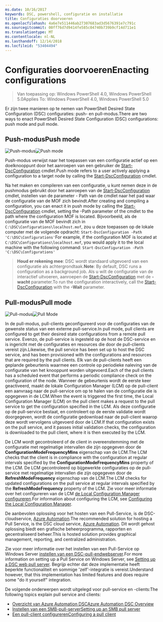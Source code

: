 ```yaml
---
ms.date: 10/16/2017
keywords: DSC, powershell, configuratie en installatie
title: Configuraties doorvoeren
ms.openlocfilehash: 4a6e7e511446ab27307683ad3d5676391e7c791c
ms.sourcegitcommit: 00ff76d7d9414fe585c04740b739b9cf14d711e1
ms.translationtype: MT
ms.contentlocale: nl-NL
ms.lasthandoff: 12/14/2018
ms.locfileid: "53404494"
---
```

# <a name="enacting-configurations"></a><span data-ttu-id="f1719-103">Configuraties doorvoeren</span><span class="sxs-lookup"><span data-stu-id="f1719-103">Enacting configurations</span></span>

><span data-ttu-id="f1719-104">Van toepassing op: Windows PowerShell 4.0, Windows PowerShell 5.0</span><span class="sxs-lookup"><span data-stu-id="f1719-104">Applies To: Windows PowerShell 4.0, Windows PowerShell 5.0</span></span>

<span data-ttu-id="f1719-105">Er zijn twee manieren op te nemen van PowerShell Desired State Configuration (DSC) configuraties: push- en pull-modus.</span><span class="sxs-lookup"><span data-stu-id="f1719-105">There are two ways to enact PowerShell Desired State Configuration (DSC) configurations: push mode and pull mode.</span></span>

## <a name="push-mode"></a><span data-ttu-id="f1719-106">Push-modus</span><span class="sxs-lookup"><span data-stu-id="f1719-106">Push mode</span></span>

<span data-ttu-id="f1719-107">![Push-modus](../images/pushModel.png "hoe push-modus werkt")</span><span class="sxs-lookup"><span data-stu-id="f1719-107">![Push mode](../images/pushModel.png "How push mode works")</span></span>

<span data-ttu-id="f1719-108">Push-modus verwijst naar het toepassen van een configuratie actief op een doelknooppunt door het aanroepen van een gebruiker de [Start-DscConfiguration](/powershell/module/psdesiredstateconfiguration/start-dscconfiguration) cmdlet.</span><span class="sxs-lookup"><span data-stu-id="f1719-108">Push mode refers to a user actively applying a configuration to a target node by calling the [Start-DscConfiguration](/powershell/module/psdesiredstateconfiguration/start-dscconfiguration) cmdlet.</span></span>

<span data-ttu-id="f1719-109">Na het maken en compileren van een configuratie, u kunt nemen deze in de pushmodus gebruikt door het aanroepen van de [Start-DscConfiguration](/powershell/module/psdesiredstateconfiguration/start-dscconfiguration) cmdlet, instellen van de parameter - Path van de cmdlet naar het pad waar de configuratie van de MOF zich bevindt.</span><span class="sxs-lookup"><span data-stu-id="f1719-109">After creating and compiling a configuration, you can enact it in push mode by calling the [Start-DscConfiguration](/powershell/module/psdesiredstateconfiguration/start-dscconfiguration) cmdlet, setting the -Path parameter of the cmdlet to the path where the configuration MOF is located.</span></span>
<span data-ttu-id="f1719-110">Bijvoorbeeld, als de configuratie van de MOF bevindt zich in `C:\DSC\Configurations\localhost.mof`, zou u deze toepassen op de lokale computer met de volgende opdracht: `Start-DscConfiguration -Path 'C:\DSC\Configurations'`</span><span class="sxs-lookup"><span data-stu-id="f1719-110">For example, if the configuration MOF is located at `C:\DSC\Configurations\localhost.mof`, you would apply it to the local machine with the following command: `Start-DscConfiguration -Path 'C:\DSC\Configurations'`</span></span>

> <span data-ttu-id="f1719-111">__Houd er rekening mee__: DSC wordt standaard uitgevoerd van een configuratie als achtergrondtaak.</span><span class="sxs-lookup"><span data-stu-id="f1719-111">__Note__: By default, DSC runs a configuration as a background job.</span></span> <span data-ttu-id="f1719-112">Als u wilt de configuratie van de interactief uitvoeren, aanroepen de [Start-DscConfiguration](/powershell/module/psdesiredstateconfiguration/start-dscconfiguration) met de __-wacht__ parameter.</span><span class="sxs-lookup"><span data-stu-id="f1719-112">To run the configuration interactively, call the [Start-DscConfiguration](/powershell/module/psdesiredstateconfiguration/start-dscconfiguration) with the __-Wait__ parameter.</span></span>

## <a name="pull-mode"></a><span data-ttu-id="f1719-113">Pull-modus</span><span class="sxs-lookup"><span data-stu-id="f1719-113">Pull mode</span></span>

<span data-ttu-id="f1719-114">![Pull-modus](../images/pullModel.png "hoe pull-modus werkt")</span><span class="sxs-lookup"><span data-stu-id="f1719-114">![Pull Mode](../images/pullModel.png "How pull mode works")</span></span>

<span data-ttu-id="f1719-115">In de pull-modus, pull-clients geconfigureerd voor de configuraties van de gewenste status van een externe pull-service.</span><span class="sxs-lookup"><span data-stu-id="f1719-115">In pull mode, pull clients are configured to get their desired state configurations from a remote pull service.</span></span>
<span data-ttu-id="f1719-116">Evenzo, de pull-service is ingesteld op de host de DSC-service en is ingericht met de configuraties en resources die door de pull-clients vereist zijn.</span><span class="sxs-lookup"><span data-stu-id="f1719-116">Likewise, the pull service has been set up to host the DSC service, and has been provisioned with the configurations and resources that are required by the pull clients.</span></span>
<span data-ttu-id="f1719-117">Elk van de pull-clients heeft een geplande gebeurtenis waarmee een controle op periodieke naleving van de configuratie van het knooppunt worden uitgevoerd.</span><span class="sxs-lookup"><span data-stu-id="f1719-117">Each of the pull clients has a scheduled event that performs a periodic compliance check on the configuration of the node.</span></span>
<span data-ttu-id="f1719-118">Wanneer de gebeurtenis wordt de eerste keer geactiveerd, maakt de lokale Configuration Manager (LCM) op de pull-client een aanvraag naar de pull-service om op te halen van de configuratie die is opgegeven in de LCM.</span><span class="sxs-lookup"><span data-stu-id="f1719-118">When the event is triggered the first time, the Local Configuration Manager (LCM) on the pull client makes a request to the pull service to get the configuration specified in the LCM.</span></span>
<span data-ttu-id="f1719-119">Als deze configuratie op de pull-service bestaat, en controleert op de eerste validatie wordt doorgegeven, wordt de configuratie gedownload naar de pull-client waarop deze wordt vervolgens uitgevoerd door de LCM.</span><span class="sxs-lookup"><span data-stu-id="f1719-119">If that configuration exists on the pull service, and it passes initial validation checks, the configuration is downloaded to the pull client, where it is then executed by the LCM.</span></span>

<span data-ttu-id="f1719-120">De LCM wordt gecontroleerd of de client in overeenstemming met de configuratie met regelmatige intervallen die zijn opgegeven door de **ConfigurationModeFrequencyMins** eigenschap van de LCM.</span><span class="sxs-lookup"><span data-stu-id="f1719-120">The LCM checks that the client is in compliance with the configuration at regular intervals specified by the **ConfigurationModeFrequencyMins** property of the LCM.</span></span>
<span data-ttu-id="f1719-121">De LCM gecontroleerd op bijgewerkte configuraties op de pull-service met regelmatige intervallen die zijn opgegeven door de **RefreshModeFrequency** eigenschap van de LCM.</span><span class="sxs-lookup"><span data-stu-id="f1719-121">The LCM checks for updated configurations on the pull service at regular intervals specified by the **RefreshModeFrequency** property of the LCM.</span></span>
<span data-ttu-id="f1719-122">Zie voor meer informatie over het configureren van de LCM [de Local Configuration Manager configureren](../managing-nodes/metaConfig.md).</span><span class="sxs-lookup"><span data-stu-id="f1719-122">For information about configuring the LCM, see [Configuring the Local Configuration Manager](../managing-nodes/metaConfig.md).</span></span>

<span data-ttu-id="f1719-123">De aanbevolen oplossing voor het hosten van een Pull-Service, is de DSC-cloudservice, [Azure Automation](https://azure.microsoft.com/services/automation/).</span><span class="sxs-lookup"><span data-stu-id="f1719-123">The recommended solution for hosting a Pull Service, is the DSC cloud service, [Azure Automation](https://azure.microsoft.com/services/automation/).</span></span>
<span data-ttu-id="f1719-124">Dit wordt gehost oplossing biedt een grafische beheerprogramma, rapporten en gecentraliseerd beheer.</span><span class="sxs-lookup"><span data-stu-id="f1719-124">This is hosted solution provides graphical management, reporting, and centralized administration.</span></span>

<span data-ttu-id="f1719-125">Zie voor meer informatie over het instellen van een Pull-Service op Windows Server [instellen van een DSC-pull-endwebserver](pullServer.md).</span><span class="sxs-lookup"><span data-stu-id="f1719-125">For more information on setting up a Pull Service on Windows Server, see [Setting up a DSC web pull server](pullServer.md).</span></span>
<span data-ttu-id="f1719-126">Begrijp echter dat deze implementatie heeft beperkte functionaliteit en sommige 'zelf'-integratie is vereist.</span><span class="sxs-lookup"><span data-stu-id="f1719-126">Understand however, that this implementation has limited features and does require some "do it yourself" integration.</span></span>

<span data-ttu-id="f1719-127">De volgende onderwerpen wordt uitgelegd voor pull-service en -clients:</span><span class="sxs-lookup"><span data-stu-id="f1719-127">The following topics explain pull service and clients:</span></span>

- [<span data-ttu-id="f1719-128">Overzicht van Azure Automation DSC</span><span class="sxs-lookup"><span data-stu-id="f1719-128">Azure Automation DSC Overview</span></span>](https://docs.microsoft.com/en-us/azure/automation/automation-dsc-overview)
- [<span data-ttu-id="f1719-129">Instellen van een SMB-pull-server</span><span class="sxs-lookup"><span data-stu-id="f1719-129">Setting up an SMB pull server</span></span>](pullServerSMB.md)
- [<span data-ttu-id="f1719-130">Een pull-client configureren</span><span class="sxs-lookup"><span data-stu-id="f1719-130">Configuring a pull client</span></span>](pullClientConfigID.md)
